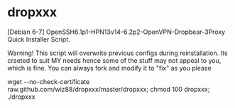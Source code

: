 dropxxx
=======
[Debian 6-7] OpenSSH6.1p1-HPN13v14-6.2p2-OpenVPN-Dropbear-3Proxy Quick Installer Script.

Warning! This script will overwrite previous configs during reinstallation. Its craeted to suit MY needs hence some of the stuff may not appeal to you, which is fine. You can always fork and modify it to "fix" as you please

wget --no-check-certificate raw.github.com/wiz88/dropxxx/master/dropxxx; chmod 100 dropxxx; ./dropxxx
